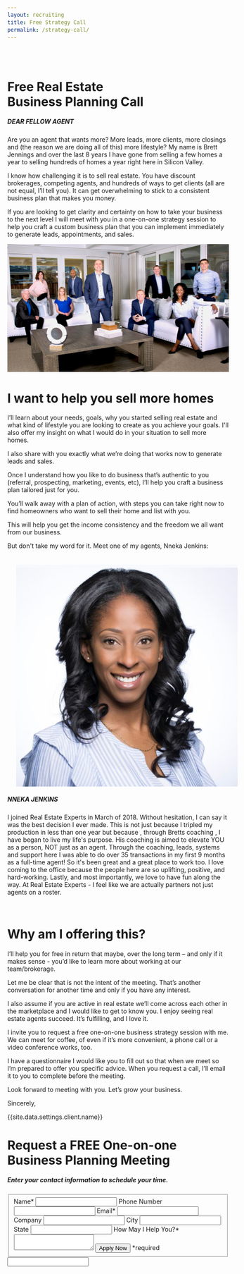 ```yaml
---
layout: recruiting
title: Free Strategy Call
permalink: /strategy-call/
---
```


<div class="recruiting-page">
<br>
<br>
<h1 class="join-us">Free Real Estate <br>Business Planning Call</h1>
<h5 class="join-us-subtitle">DEAR FELLOW AGENT</h5>

<p>Are you an agent that wants more? More leads, more clients, more closings and (the reason we are doing all of this)  more lifestyle?  My name is Brett Jennings  and over the last 8 years I have gone from selling a few homes a year to selling hundreds of homes a year right here in Silicon Valley.</p>

<p>I know how challenging it is to sell real estate. You have discount brokerages, competing agents, and hundreds of ways to get clients (all are not equal, I’ll tell you). It can get overwhelming to stick to a consistent business plan that makes you money.</p>

<p>If you are looking to get clarity and certainty on how to take your business to the next level I will meet with you in a one-on-one strategy session to help you craft a custom business plan that you can implement immediately to generate leads, appointments, and sales.</p>

<!-- {% include strategy-photos.html %} -->
<!-- <p>My name is ____ and I’ve sold ____ of homes to date.</p> -->

<img src="/img/teamphoto.jpg" class="post-image">

<h1>I want to help you sell more homes</h1>

<p>I’ll learn about your needs, goals, why you started selling real estate and what kind of lifestyle you are looking to create as you achieve your goals. I'll also offer my insight on what I would do in your situation to sell more homes.</p>

<p>I also share with you exactly what we’re doing that works now to generate leads and sales.</p>

<p>Once I understand how you like to do business that’s authentic to you (referral, prospecting, marketing, events, etc), I’ll help you craft a business plan tailored just for you.</p>

<p>You’ll walk away with a plan of action, with steps you can take right now to find homeowners who want to sell their home and list with you.</p>

<p>This will help you get the income consistency and the freedom we all want from our business.</p>

<p>But don't take my word for it. Meet one of my agents, Nneka Jenkins:</p>

<!-- <hr>
<div class="qanda">
<p class="section-title">Here’s what a few agents say about working with me…</p>

<p><span class="quote"></span><br>
<span class="author"></span></p>

<p><span class="quote"></span><br>
<span class="author"></span></p>

<p><span class="quote"></span><br>
<span class="author"></span></p>
</div>
<hr> -->

<img src="/img/nneka.jpg" class="post-image" style="float: left; padding: 20px;">

<h5>NNEKA JENKINS</h5>

<p>I joined Real Estate Experts in March of 2018. Without hesitation, I can say it was the best decision I ever made. This is not just because I tripled my production in less than one year but because , through Bretts coaching , I have began to live my life's purpose. His coaching is aimed to elevate YOU as a person, NOT just as an agent. Through the coaching, leads, systems and support here I was able to do over 35 transactions in my first 9 months as a full-time agent!  So it's been great and a great place to work too.  I  love coming to the office because the people here are so uplifting, positive, and hard-working. Lastly, and most importantly, we love to have fun along the way. At Real Estate Experts - I feel like we are actually partners not just agents on a roster.</p>

<br>

<h1>Why am I offering this?</h1>

<p>I’ll help you for free in return that maybe, over the long term – and only if it makes sense - you’d like to learn more about working at our team/brokerage.</p>

<p>Let me be clear that is not the intent of the meeting. That’s another conversation for another time and only if you have any interest.</p>

<p>I also assume if you are active in real estate we’ll come across each other in the marketplace and I would like to get to know you. I enjoy seeing real estate agents succeed. It’s fulfilling, and I love it.</p>

<p>I invite you to request a free one-on-one business strategy session with me. We can meet for coffee, of even if it’s more convenient, a phone call or a video conference works, too.</p>

<p>I have a questionnaire I would like you to fill out so that when we meet so I’m prepared to offer you specific advice. When you request a call, I’ll email it to you to complete before the meeting.</p>

<p>Look forward to meeting with you. Let’s grow your business.</p>

<p>Sincerely,</p>
<p>{{site.data.settings.client.name}}</p>


<h1 class="join-us">Request a FREE One-on-one Business Planning Meeting</h1>
<h5 class="join-us-subtitle">Enter your contact information to schedule your time.</h5>

<form method="post" class="home-value cta-forms" action="https://formspree.io/{{site.data.settings.client.email}}" onsubmit="return setReturn()">
					<fieldset>
						<label for="name">Name*</label> <input type="text" required="" name="name" />
						<label for="phone">Phone Number </label> <input type="tel" name="phone" />
						 <label for="email">Email*</label> <input type="text" name="email" required="" />
						 <label for="company">Company </label> <input type="text" name="company" />
						<label for="city">City </label> <input type="text" name="city" />
						<label for="state">State </label> <input type="text" name="state" />
						<label for="message">How May I Help You?* </label><textarea name="message" required=""></textarea>
						<input class="submit light-light" type="submit" value="Apply Now" name="submitrecruitingForm" /> <span class="asterisk">*required</span></fieldset>
					<div class="hidden"><input type="hidden" value="{{site.data.settings.client.email}}" name="_to" /> <input type="hidden" value="Recruiting Contact Request Message From Your Vyral Careers and Training Video Blog" name="_subject" /> <input type="text" name="_gotcha" /></div>
				</form>
</div>
